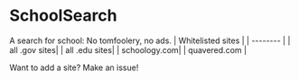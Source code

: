 # SchoolSearch
A search for school: No tomfoolery, no ads.
| Whitelisted sites   |
| -------- |
| all .gov sites|
| all .edu sites|
| schoology.com|
| quavered.com |

Want to add a site? Make an issue!
